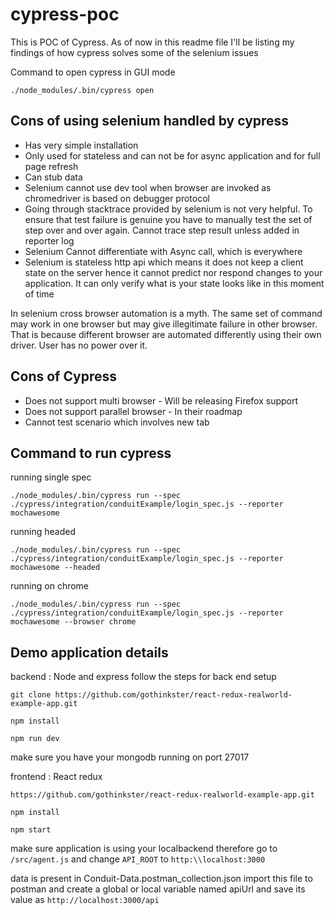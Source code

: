 # cypress-poc
This is POC of Cypress. As of now in this readme file I'll be listing my findings of how cypress solves some of the selenium issues

Command to open cypress in GUI mode

`./node_modules/.bin/cypress open`

## Cons of using selenium handled by cypress

* Has very simple installation
* Only used for stateless and can not be for async application and for full page refresh
* Can stub data
* Selenium cannot use dev tool when browser are invoked as chromedriver is based on debugger protocol
* Going through stacktrace provided by selenium is not very helpful. To ensure that test failure is genuine you have to manually test the set of step over and over again. Cannot trace step result unless added in reporter log
* Selenium Cannot differentiate with Async call, which is everywhere
* Selenium is stateless http api which means it does not keep a client state on the server hence it cannot predict nor respond changes to your application. It can only verify what is your state looks like in this moment of time

In selenium cross browser automation is a myth. The same set of command may work in one browser but may give illegitimate failure in other browser. That is because different browser are automated differently using their own driver. User has no power over it.

## Cons of Cypress

* Does not support multi browser - Will be releasing Firefox support
* Does not support parallel browser - In their roadmap
* Cannot test scenario which involves new tab


## Command to run cypress
running single spec

`./node_modules/.bin/cypress run --spec ./cypress/integration/conduitExample/login_spec.js --reporter mochawesome`

running headed

`./node_modules/.bin/cypress run --spec ./cypress/integration/conduitExample/login_spec.js --reporter mochawesome --headed`

running on chrome

`./node_modules/.bin/cypress run --spec ./cypress/integration/conduitExample/login_spec.js --reporter mochawesome --browser chrome`


## Demo application details

backend : Node and express
follow the steps for back end setup

`git clone https://github.com/gothinkster/react-redux-realworld-example-app.git`

`npm install`

`npm run dev`

make sure you have your mongodb running on port 27017

frontend : React redux

`https://github.com/gothinkster/react-redux-realworld-example-app.git`

`npm install`

`npm start`

make sure application is using your localbackend therefore go to `/src/agent.js` and change `API_ROOT` to `http:\\localhost:3000`

data is present in Conduit-Data.postman_collection.json import this file to postman and create a global or local variable named apiUrl and save its value as `http://localhost:3000/api`